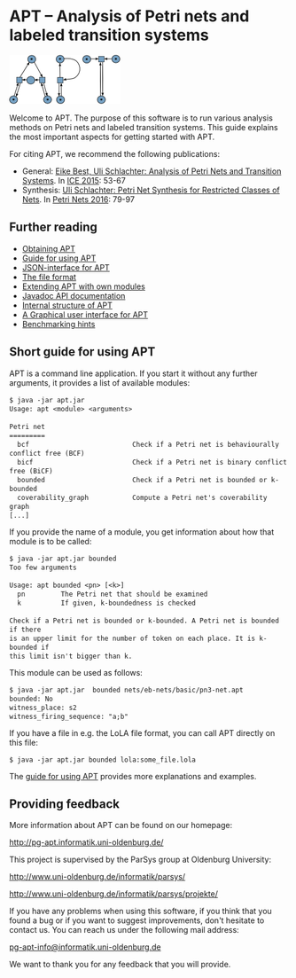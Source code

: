 APT – Analysis of Petri nets and labeled transition systems
===========================================================

![APT logo](doc/logo.png)

Welcome to APT. The purpose of this software is to run various analysis methods
on Petri nets and labeled transition systems. This guide explains the most
important aspects for getting started with APT.

For citing APT, we recommend the following publications:
* General: [Eike Best, Uli Schlachter: Analysis of Petri Nets and Transition
  Systems](http://dx.doi.org/10.4204/EPTCS.189.6). In [ICE
  2015](http://dx.doi.org/10.4204/EPTCS.189): 53-67
* Synthesis: [Uli Schlachter: Petri Net Synthesis for Restricted Classes of
  Nets](http://dx.doi.org/10.1007/978-3-319-39086-4_6). In [Petri Nets
  2016](http://dx.doi.org/10.1007/978-3-319-39086-4): 79-97

Further reading
---------------

* [Obtaining APT](doc/obtaining.md)
* [Guide for using APT](doc/using.md)
* [JSON-interface for APT](doc/json.md)
* [The file format](doc/file_format.md)
* [Extending APT with own modules](doc/extending.md)
* [Javadoc API documentation](http://CvO-theory.github.io/apt-javadoc/)
* [Internal structure of APT](doc/internals.md)
* [A Graphical user interface for APT](https://github.com/CvO-Theory/apt-gui)
* [Benchmarking hints](doc/benchmarking.md)


Short guide for using APT
-------------------------

APT is a command line application. If you start it without any further
arguments, it provides a list of available modules:

    $ java -jar apt.jar
    Usage: apt <module> <arguments>

    Petri net
    =========
      bcf                          Check if a Petri net is behaviourally conflict free (BCF)
      bicf                         Check if a Petri net is binary conflict free (BiCF)
      bounded                      Check if a Petri net is bounded or k-bounded
      coverability_graph           Compute a Petri net's coverability graph
    [...]

If you provide the name of a module, you get information about how that module
is to be called:

    $ java -jar apt.jar bounded
    Too few arguments

    Usage: apt bounded <pn> [<k>]
      pn         The Petri net that should be examined
      k          If given, k-boundedness is checked

    Check if a Petri net is bounded or k-bounded. A Petri net is bounded if there
    is an upper limit for the number of token on each place. It is k-bounded if
    this limit isn't bigger than k.

This module can be used as follows:

    $ java -jar apt.jar  bounded nets/eb-nets/basic/pn3-net.apt
    bounded: No
    witness_place: s2
    witness_firing_sequence: "a;b"

If you have a file in e.g. the LoLA file format, you can call APT directly on
this file:

    $ java -jar apt.jar bounded lola:some_file.lola

The [guide for using APT](doc/using.md) provides more explanations and examples.

Providing feedback
------------------

More information about APT can be found on our homepage:

http://pg-apt.informatik.uni-oldenburg.de/

This project is supervised by the ParSys group at Oldenburg University:

http://www.uni-oldenburg.de/informatik/parsys/

http://www.uni-oldenburg.de/informatik/parsys/projekte/

If you have any problems when using this software, if you think that you found a
bug or if you want to suggest improvements, don't hesitate to contact us. You
can reach us under the following mail address:

pg-apt-info@informatik.uni-oldenburg.de

We want to thank you for any feedback that you will provide.
